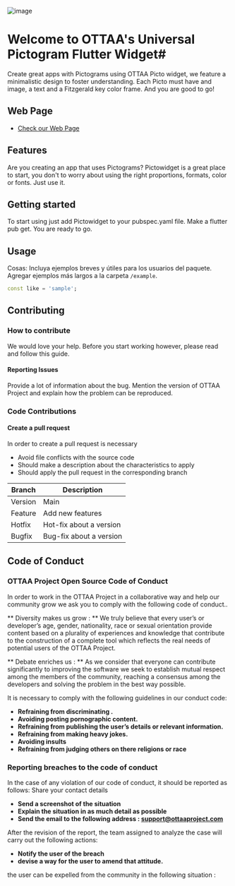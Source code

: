 ![image](https://ottaaproject.com/img/ottaa-project.svg)

# Welcome to OTTAA's Universal Pictogram Flutter Widget#
Create great apps with Pictograms using OTTAA Picto widget, we feature a minimalistic design to foster understanding. 
Each Picto must have and image, a text and a Fitzgerald key color frame. And you are good to go!

## Web Page
 * [Check our Web Page](https://ottaaproject.com)

## Features

Are you creating an app that uses Pictograms? Pictowidget is a great place to start, you don't to worry about using the right proportions, formats, color or fonts. Just use it.

## Getting started

To start using just add Pictowidget to your pubspec.yaml file.
Make a flutter pub get.
You are ready to go.

## Usage

Cosas: Incluya ejemplos breves y útiles para los usuarios del paquete. Agregar ejemplos más largos
a la carpeta `/example`.

```dart
const like = 'sample';
```

## Contributing

### How to contribute
We would love your help. Before you start working however, please read and follow this guide.

#### Reporting Issues

Provide a lot of information about the bug. Mention the version of OTTAA Project and explain how the problem can be reproduced.

### Code Contributions

#### Create a pull request
In order to create a pull request is necessary

* Avoid file conflicts with the source code
* Should make a description about the characteristics to apply
* Should apply the pull request in the corresponding branch

|Branch|Description|
|---|---|
|Version| Main |
|Feature| Add new features |
|Hotfix|  Hot-fix about a version|
|Bugfix|  Bug-fix about a version|

## Code of Conduct

### OTTAA Project Open Source Code of Conduct

In order to work in the  OTTAA Project in a collaborative way and help our community grow we ask you to comply with the following code of conduct..

** Diversity makes us  grow : **  We truly believe that every user’s or developer’s age, gender, nationality, race or sexual orientation provide content based on a plurality of experiences and knowledge that contribute to the construction of a complete tool which reflects the real needs of potential users of the OTTAA Project.

** Debate enriches us : ** As we consider that everyone can  contribute significantly to improving the software we seek to establish mutual respect among the members of the community, reaching a consensus among the developers and solving the problem in the best way possible.

It is necessary to comply with the following  guidelines in our conduct code:

* **Refraining from discriminating .**
* **Avoiding posting pornographic content.**
* **Refraining from publishing the user’s details or relevant  information.**
* **Refraining from making  heavy jokes.**
* **Avoiding insults**
* **Refraining from judging others on there religions or race**

### Reporting breaches to the code of conduct

In the case of any violation of our code of conduct, it should be reported as follows:
Share your contact details

* **Send a screenshot of the situation**
* **Explain the situation in as much detail as possible**
* **Send the email to the following address : support@ottaaproject.com**

After the  revision of the report, the team assigned to analyze the case will carry out the following actions:

* **Notify the user of the breach**
* **devise a way for the user to amend that attitude.**

the user can be expelled from the community in the following situation :
